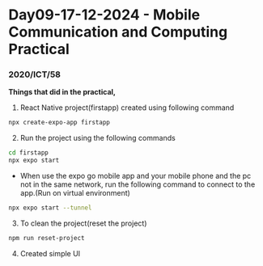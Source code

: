 # Day09-17-12-2024 - Mobile Communication and Computing Practical  
### 2020/ICT/58

**Things that did in the practical,**
1. React Native project(firstapp) created using following command
```bash
npx create-expo-app firstapp
```
2. Run the project using the following commands
```bash
cd firstapp
npx expo start
```
- When use the expo go mobile app and your mobile phone and the pc not in the same network, run the following command to connect to the app.(Run on virtual environment)  
```bash
npx expo start --tunnel
```
3. To clean the project(reset the project)
```bash
npm run reset-project
```
4. Created simple UI
